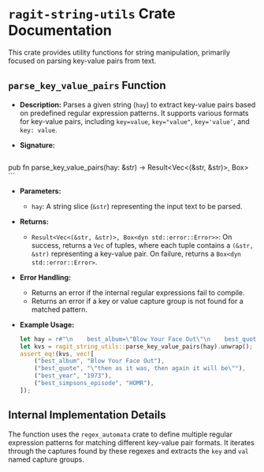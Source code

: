 # `ragit-string-utils` Crate Documentation

This crate provides utility functions for string manipulation, primarily focused on parsing key-value pairs from text.

## `parse_key_value_pairs` Function

*   **Description:** Parses a given string (`hay`) to extract key-value pairs based on predefined regular expression patterns. It supports various formats for key-value pairs, including `key=value`, `key="value"`, `key='value'`, and `key: value`.

*   **Signature:**
    ```rust
pub fn parse_key_value_pairs(hay: &str) -> Result<Vec<(&str, &str)>, Box<dyn std::error::Error>>
    ```

*   **Parameters:**
    *   `hay`: A string slice (`&str`) representing the input text to be parsed.

*   **Returns:**
    *   `Result<Vec<(&str, &str)>, Box<dyn std::error::Error>>`: On success, returns a `Vec` of tuples, where each tuple contains a `(&str, &str)` representing a key-value pair. On failure, returns a `Box<dyn std::error::Error>`.

*   **Error Handling:**
    *   Returns an error if the internal regular expressions fail to compile.
    *   Returns an error if a key or value capture group is not found for a matched pattern.

*   **Example Usage:**

    ```rust
    let hay = r#"\n    best_album=\"Blow Your Face Out\"\n    best_quote=\"\\\"then as it was, then again it will be\\\"\"\"\n    best_year=1973\n    best_simpsons_episode: HOMR\n    "#;
    let kvs = ragit_string_utils::parse_key_value_pairs(hay).unwrap();
    assert_eq!(kvs, vec![
        ("best_album", "Blow Your Face Out"),
        ("best_quote", "\"then as it was, then again it will be\""),
        ("best_year", "1973"),
        ("best_simpsons_episode", "HOMR"),
    ]);
    ```

## Internal Implementation Details

The function uses the `regex_automata` crate to define multiple regular expression patterns for matching different key-value pair formats. It iterates through the captures found by these regexes and extracts the `key` and `val` named capture groups.

```
